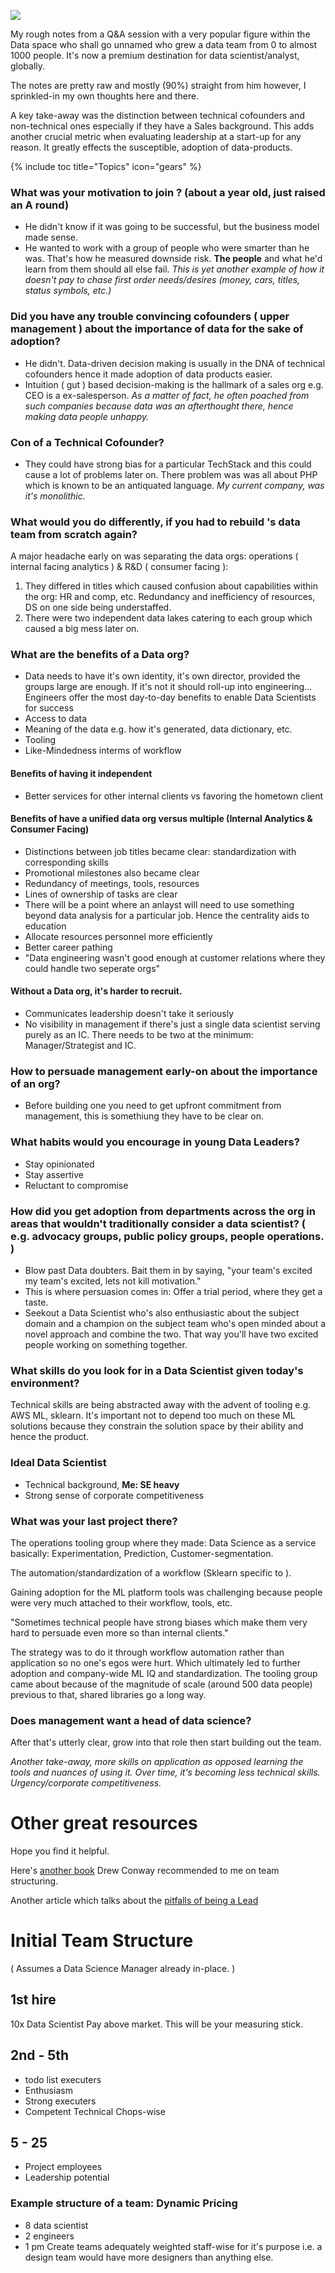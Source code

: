<a href="/assets/images/Fotolia_101554982_S.jpg"><img src="/assets/images/Fotolia_101554982_S.jpg"></a>


My rough notes from a Q&A session with a very popular figure within the Data space who shall go unnamed who grew a data team from 0 to almost 1000 people. It's now a premium destination for data scientist/analyst, globally.

The notes are pretty raw and mostly (90%) straight from him however, I sprinkled-in my own thoughts here and there. 

A key take-away was the distinction between technical cofounders and non-technical ones especially if they have a Sales background. This adds another crucial metric when evaluating leadership at a start-up for any reason. It greatly effects the susceptible, adoption of data-products.

{% include toc title="Topics" icon="gears" %}


### What was your motivation to join <secret company>? (about a year old, just raised an A round)
- He didn't know if it was going to be successful, but the business model made sense.
- He wanted to work with a group of people who were smarter than he was. That's how he measured downside risk. **The people** and what he'd learn from them should all else fail.
_This is yet another example of how it doesn't pay to chase first order needs/desires (money, cars, titles, status symbols, etc.)_

### Did you have any trouble convincing cofounders ( upper management ) about the importance of data for the sake of adoption?
- He didn't. Data-driven decision making is usually in the DNA of technical cofounders hence it made adoption of data products easier.
- Intuition ( gut ) based decision-making is the hallmark of a sales org e.g. CEO is a ex-salesperson. 
_As a matter of fact, he often poached from such companies because data was an afterthought there, hence making data people unhappy._

### Con of a Technical Cofounder?
- They could have strong bias for a particular TechStack and this could cause a lot of problems later on. There problem was <cofounder> was all about PHP which is known to be an antiquated language. 
_My current company, was it's monolithic._

### What would you do differently, if you had to rebuild <secret company>'s data team from scratch again?
A major headache early on was separating the data orgs: operations ( internal facing analytics ) & R&D ( consumer facing ):
1. They differed in titles which caused confusion about capabilities within the org: HR and comp, etc. 
Redundancy and inefficiency of resources, DS on one side being understaffed.
2. There were two independent data lakes catering to each group which caused a big mess later on.

### What are the benefits of a Data org?
- Data needs to have it's own identity, it's own director, provided the groups large are enough. If it's not it should roll-up into engineering...
Engineers offer the most day-to-day benefits to enable Data Scientists for success
- Access to data
- Meaning of the data e.g. how it's generated, data dictionary, etc.
- Tooling
- Like-Mindedness interms of workflow

#### Benefits of having it independent
- Better services for other internal clients vs favoring the hometown client

#### Benefits of have a unified data org versus multiple (Internal Analytics & Consumer Facing)
- Distinctions between job titles became clear: standardization with corresponding skills 
- Promotional milestones also became clear
- Redundancy of meetings, tools, resources
- Lines of ownership of tasks are clear
- There will be a point where an anlayst will need to use something beyond data analysis for a particular job. Hence the centrality aids to education
- Allocate resources personnel more efficiently
- Better career pathing 
- "Data engineering wasn't good enough at customer relations where they could handle two seperate orgs"

#### Without a Data org, it's harder to recruit.
- Communicates leadership doesn't take it seriously
- No visibility in management if there's just a single data scientist serving purely as an IC. There needs to be two at the minimum: Manager/Strategist and IC.

### How to persuade management early-on about the importance of an org?
- Before building one you need to get upfront commitment from management, this is somethiung they have to be clear on.

### What habits would you encourage in young Data Leaders?
- Stay opinionated
- Stay assertive
- Reluctant to compromise

### How did you get adoption from departments across the org in areas that wouldn't traditionally consider a data scientist? ( e.g. advocacy groups, public policy groups, people operations. )
- Blow past Data doubters. Bait them in by saying, "your team's excited my team's excited, lets not kill motivation." 
- This is where persuasion comes in: Offer a trial period, where they get a taste. 
- Seekout a Data Scientist who's also enthusiastic about the subject domain and a champion on the subject team who's open minded about a novel approach and combine the two. That way you'll have two excited people working on something together.

### What skills do you look for in a Data Scientist given today's environment?

Technical skills are being abstracted away with the advent of tooling e.g. AWS ML, sklearn. It's important not to depend too much on these ML solutions because they constrain the solution space by their ability and hence the product.

### Ideal Data Scientist
- Technical background, __Me: SE heavy__
- Strong sense of corporate competitiveness


### What was your last project there?
The operations tooling group where they made: Data Science as a service basically: Experimentation, Prediction, Customer-segmentation. 

The automation/standardization of a workflow (Sklearn specific to <secret company>).

Gaining adoption for the ML platform tools was challenging because people were very much attached to their workflow, tools, etc. 

"Sometimes technical people have strong biases which make them very hard to persuade even more so than internal clients."

The strategy was to do it through workflow automation rather than application so no one's egos were hurt. Which ultimately led to further adoption and company-wide ML IQ and standardization. The tooling group came about because of the magnitude of scale (around 500 data people) previous to that, shared libraries go a long way.


### Does management want a head of data science?
After that's utterly clear, grow into that role then start building out the team.

_Another take-away, more skills on application as opposed learning the tools and nuances of using it. Over time, it's becoming less technical skills. Urgency/corporate competitiveness._

# Other great resources

Hope you find it helpful. 

Here's [another book](https://resources.github.com/whitepapers/data-science/) Drew Conway recommended to me on team structuring. 

Another article which talks about the [pitfalls of being a Lead](https://www.linkedin.com/pulse/why-data-science-leaders-running-exit-edward-chenard/)

Initial Team Structure
=================

( Assumes a Data Science Manager already in-place. )

1st hire
--------
10x Data Scientist 
Pay above market. This will be your measuring stick.

2nd - 5th
---------
- todo list executers
- Enthusiasm
- Strong executers
- Competent Technical Chops-wise

5 - 25
------
- Project employees
- Leadership potential

### Example structure of a team: Dynamic Pricing
- 8 data scientist 
- 2 engineers 
- 1 pm
Create teams adequately weighted staff-wise for it's purpose i.e. a design team would have more designers than anything else.

